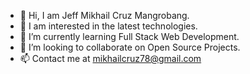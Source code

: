 - 👋 Hi, I am Jeff Mikhail Cruz Mangrobang.
- 👀 I am interested in the latest technologies.
- 🌱 I’m currently learning Full Stack Web Development.
- 💞️ I’m looking to collaborate on Open Source Projects.
- 📫 Contact me at mikhailcruz78@gmail.com

<!---
mikhail-cruz/mikhail-cruz is a ✨ special ✨ repository because its `README.md` (this file) appears on your GitHub profile.
You can click the Preview link to take a look at your changes.
--->
